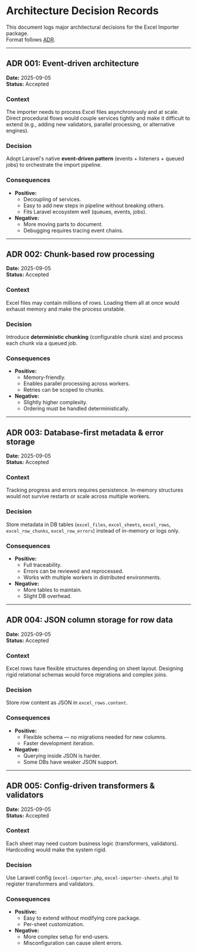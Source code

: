 # Architecture Decision Records

This document logs major architectural decisions for the Excel Importer package.  
Format follows [ADR](https://cognitect.com/blog/2011/11/15/documenting-architecture-decisions).

---

## ADR 001: Event-driven architecture
**Date:** 2025-09-05  
**Status:** Accepted

### Context
The importer needs to process Excel files asynchronously and at scale. Direct procedural flows would couple services tightly and make it difficult to extend (e.g., adding new validators, parallel processing, or alternative engines).

### Decision
Adopt Laravel's native **event-driven pattern** (events + listeners + queued jobs) to orchestrate the import pipeline.

### Consequences
- **Positive:**  
  - Decoupling of services.  
  - Easy to add new steps in pipeline without breaking others.  
  - Fits Laravel ecosystem well (queues, events, jobs).  
- **Negative:**  
  - More moving parts to document.  
  - Debugging requires tracing event chains.  

---

## ADR 002: Chunk-based row processing
**Date:** 2025-09-05  
**Status:** Accepted

### Context
Excel files may contain millions of rows. Loading them all at once would exhaust memory and make the process unstable.

### Decision
Introduce **deterministic chunking** (configurable chunk size) and process each chunk via a queued job.

### Consequences
- **Positive:**  
  - Memory-friendly.  
  - Enables parallel processing across workers.  
  - Retries can be scoped to chunks.  
- **Negative:**  
  - Slightly higher complexity.  
  - Ordering must be handled deterministically.  

---

## ADR 003: Database-first metadata & error storage
**Date:** 2025-09-05  
**Status:** Accepted

### Context
Tracking progress and errors requires persistence. In-memory structures would not survive restarts or scale across multiple workers.

### Decision
Store metadata in DB tables (`excel_files`, `excel_sheets`, `excel_rows`, `excel_row_chunks`, `excel_row_errors`) instead of in-memory or logs only.

### Consequences
- **Positive:**  
  - Full traceability.  
  - Errors can be reviewed and reprocessed.  
  - Works with multiple workers in distributed environments.  
- **Negative:**  
  - More tables to maintain.  
  - Slight DB overhead.  

---

## ADR 004: JSON column storage for row data
**Date:** 2025-09-05  
**Status:** Accepted

### Context
Excel rows have flexible structures depending on sheet layout. Designing rigid relational schemas would force migrations and complex joins.

### Decision
Store row content as JSON in `excel_rows.content`.

### Consequences
- **Positive:**  
  - Flexible schema — no migrations needed for new columns.  
  - Faster development iteration.  
- **Negative:**  
  - Querying inside JSON is harder.  
  - Some DBs have weaker JSON support.  

---

## ADR 005: Config-driven transformers & validators
**Date:** 2025-09-05  
**Status:** Accepted

### Context
Each sheet may need custom business logic (transformers, validators). Hardcoding would make the system rigid.

### Decision
Use Laravel config (`excel-importer.php`, `excel-importer-sheets.php`) to register transformers and validators.

### Consequences
- **Positive:**  
  - Easy to extend without modifying core package.  
  - Per-sheet customization.  
- **Negative:**  
  - More complex setup for end-users.  
  - Misconfiguration can cause silent errors.  
